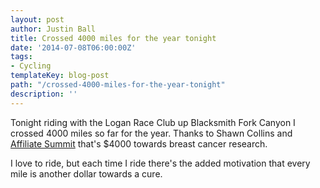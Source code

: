 ```yaml
---
layout: post
author: Justin Ball
title: Crossed 4000 miles for the year tonight
date: '2014-07-08T06:00:00Z'
tags:
- Cycling
templateKey: blog-post
path: "/crossed-4000-miles-for-the-year-tonight"
description: ''
---
```


Tonight riding with the Logan Race Club up Blacksmith Fork Canyon I crossed 4000 miles so far for the year. Thanks to Shawn Collins and <a href="http://www.affiliatesummit.com/">Affiliate Summit</a> that's $4000 towards breast cancer research.

I love to ride, but each time I ride there's the added motivation that every mile is another dollar towards a cure.
